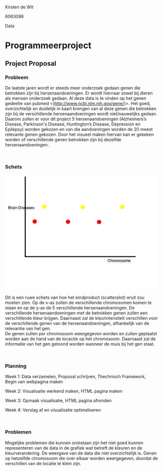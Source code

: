 Kirsten de Wit

6063098

Data

Programmeerproject
==================

Project Proposal
----------------

### Probleem

De laatste jaren wordt er steeds meer onderzoek gedaan genen die betrokken zijn
bij hersenaandoeningen. Er wordt hiernaar zowel bij dieren als mensen onderzoek
gedaan. Al deze data is te vinden op het genen gedeelte van pubmed
\<(http://www.ncbi.nlm.nih.gov/gene/)\>. Het goed, overzichtelijk en duidelijk
in kaart brengen van al deze genen die betrokken zijn bij de verschillende
hersenaandoeningen wordt niet/nauwelijks gedaan. Daarom zullen er voor dit
project 5 hersenaandoeningen (Alzheimers’s Disease, Parkinson's Disease,
Huntington’s Disease, Depression en Epilepsy) worden gekozen en van die
aandoeningen worden de 20 meest relevante genen gekozen. Door het visueel maken
hiervan kan er gekeken worden of verschillende genen betrokken zijn bij dezelfde
hersenaandoeningen.

 

### Schets

![](<doc/Schets_project.png>)

Dit is een ruwe schets van hoe het eindproduct (scatterplot) eruit zou moeten
zien. Op de x-as zullen de verschillende chromosomen komen te staan en op de
y-as de 5 verschillende hersenaandoeningen. De verschillende hersenaandoeningen
met de betrokken genen zullen een verschillende kleur krijgen. Daarnaast zal de
kleurintensiteit verschillen voor de verschillende genen van de
hersenaandoeningen, afhankelijk van de relevantie van het gen.  
De genen zullen per chromosoom weergegeven worden en zullen geplaatst worden aan
de hand van de locactie op het chromosoom. Daarnaast zal de informatie van het
gen getoond worden wanneer de muis bij het gen staat.

 

### Planning

Week 1: Data verzamelen, Proposal schrijven, Thechnisch Framework, Begin van
webpagina maken

Week 2: Visualisatie werkend maken, HTML pagina maken

Week 3: Opmaak visualisatie, HTML pagina afronden

Week 4: Verslag af en visualisatie optimaliseren

 

### Problemen

Mogelijke problemen die kunnen onststaan zijn het niet goed kunnen representeren
van de data in de grafiek wat betreft de kleuren en de kleurverandering. De
weergave van de data die niet overzichtelijk is. Genen op hetzelfde chromosoom
die over elkaar worden weergegeven, doordat de verschillen van de locatie te
klein zijn.
